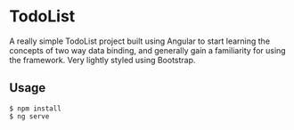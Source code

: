 # TodoList

A really simple TodoList project built using Angular to start learning the concepts of two way data binding, and generally gain a familiarity for using the framework. Very lightly styled using Bootstrap.

## Usage

```
$ npm install
$ ng serve
```
